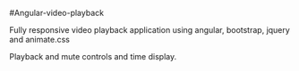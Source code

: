 #Angular-video-playback

Fully responsive video playback application using angular, bootstrap, jquery and animate.css

Playback and mute controls and time display.

